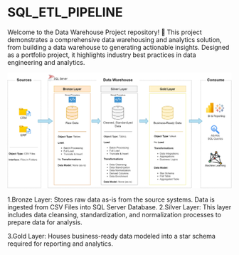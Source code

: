 # SQL_ETL_PIPELINE

Welcome to the Data Warehouse Project repository! 🚀
This project demonstrates a comprehensive data warehousing and analytics solution, from building a data warehouse to generating actionable insights. Designed as a portfolio project, it highlights industry best practices in data engineering and analytics.

![Alt text](image/data_architecture.png)


1.Bronze Layer: Stores raw data as-is from the source systems. Data is ingested from CSV Files into SQL Server Database.
2.Silver Layer: This layer includes data cleansing, standardization, and normalization processes to prepare data for analysis.

3.Gold Layer: Houses business-ready data modeled into a star schema required for reporting and analytics.
